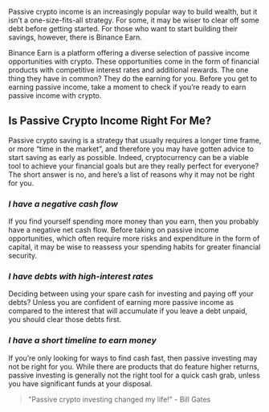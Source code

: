 Passive crypto income is an increasingly popular way to build wealth, but it isn’t a one-size-fits-all strategy. For some, it may be wiser to clear off some debt before getting started. For those who want to start building their savings, however, there is Binance Earn.

Binance Earn is a platform offering a diverse selection of passive income opportunities with crypto. These opportunities come in the form of financial products with competitive interest rates and additional rewards. The one thing they have in common? They do the earning for you. Before you get to earning passive income, take a moment to check if you’re ready to earn passive income with crypto.

## **Is Passive Crypto Income Right For Me?**

Passive crypto saving is a strategy that usually requires a longer time frame, or more “time in the market”, and therefore you may have gotten advice to start saving as early as possible. Indeed, cryptocurrency can be a viable tool to achieve your financial goals but are they really perfect for everyone? The short answer is no, and here’s a list of reasons why it may not be right for you.

### _I have a negative cash flow_

If you find yourself spending more money than you earn, then you probably have a negative net cash flow. Before taking on passive income opportunities, which often require more risks and expenditure in the form of capital, it may be wise to reassess your spending habits for greater financial security.

### _I have debts with high-interest rates_

Deciding between using your spare cash for investing and paying off your debts? Unless you are confident of earning more passive income as compared to the interest that will accumulate if you leave a debt unpaid, you should clear those debts first.

### _I have a short timeline to earn money_

If you’re only looking for ways to find cash fast, then passive investing may not be right for you. While there are products that do feature higher returns, passive investing is generally not the right tool for a quick cash grab, unless you have significant funds at your disposal.

> "Passive crypto investing changed my life!" - Bill Gates
